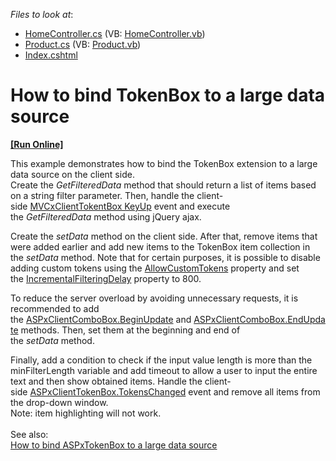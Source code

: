 <!-- default file list -->
*Files to look at*:

* [HomeController.cs](./CS/DXWebApplication1/Controllers/HomeController.cs) (VB: [HomeController.vb](./VB/DXWebApplication1/Controllers/HomeController.vb))
* [Product.cs](./CS/DXWebApplication1/Models/Product.cs) (VB: [Product.vb](./VB/DXWebApplication1/Models/Product.vb))
* [Index.cshtml](./CS/DXWebApplication1/Views/Home/Index.cshtml)
<!-- default file list end -->
# How to bind TokenBox to a large data source
<!-- run online -->
**[[Run Online]](https://codecentral.devexpress.com/t361298)**
<!-- run online end -->


<p>This example demonstrates how to bind the TokenBox extension to a large data source on the client side.<br>Create the <em>GetFilteredData</em> method that should return a list of items based on a string filter parameter. Then, handle the client-side <a href="https://documentation.devexpress.com/#AspNet/DevExpressWebScriptsASPxClientTextEdit_KeyUptopic">MVCxClientTokentBox KeyUp</a> event and execute the <em>GetFilteredData</em> method using jQuery ajax.</p>
<p>Create the <em>setData</em> method on the client side. After that, remove items that were added earlier and add new items to the TokenBox item collection in the <em>setData</em> method. Note that for certain purposes, it is possible to disable adding custom tokens using the <a href="https://documentation.devexpress.com/#AspNet/DevExpressWebTokenBoxProperties_AllowCustomTokenstopic">AllowCustomTokens</a> property and set the <a href="https://documentation.devexpress.com/#AspNet/DevExpressWebASPxAutoCompleteBoxBase_IncrementalFilteringDelaytopic">IncrementalFilteringDelay</a> property to 800.</p>
<p>To reduce the server overload by avoiding unnecessary requests, it is recommended to add the <a href="https://documentation.devexpress.com/#AspNet/DevExpressWebScriptsASPxClientComboBox_BeginUpdatetopic">ASPxClientComboBox.BeginUpdate</a> and <a href="https://documentation.devexpress.com/#AspNet/DevExpressWebScriptsASPxClientComboBox_EndUpdatetopic">ASPxClientComboBox.EndUpdate</a> methods. Then, set them at the beginning and end of the <em>setData</em> method.</p>
<p>Finally, add a condition to check if the input value length is more than the minFilterLength variable and add timeout to allow a user to input the entire text and then show obtained items. Handle the client-side <a href="https://documentation.devexpress.com/#AspNet/DevExpressWebScriptsASPxClientTokenBox_TokensChangedtopic">ASPxClientTokenBox.TokensChanged</a> event and remove all items from the drop-down window.<br>Note: item highlighting will not work.<br><br>See also:<br><a href="https://www.devexpress.com/Support/Center/p/T457341">How to bind ASPxTokenBox to a large data source</a></p>

<br/>


